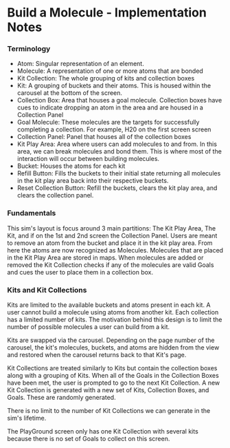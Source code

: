 Build a Molecule - Implementation Notes
================

### Terminology

- Atom: Singular representation of an element.
- Molecule: A representation of one or more atoms that are bonded
- Kit Collection: The whole grouping of kits and collection boxes
- Kit: A grouping of buckets and their atoms. This is housed within the carousel at the bottom of the screen.
- Collection Box: Area that houses a goal molecule. Collection boxes have cues to indicate dropping an atom in the area
and are housed in a Collection Panel
- Goal Molecule: These molecules are the targets for successfully completing a collection. For example, H20 on the first
screen screen
- Collection Panel: Panel that houses all of the collection boxes
- Kit Play Area: Area where users can add molecules to and from. In this area, we can break molecules and bond them. This
is where most of the interaction will occur between building molecules.
- Bucket: Houses the atoms for each kit
- Refill Button: Fills the buckets to their initial state returning all molecules in the kit play area back into their respective buckets.
- Reset Collection Button: Refill the buckets, clears the kit play area, and clears the collection panel.

### Fundamentals
This sim's layout is focus around 3 main partitions: The Kit Play Area, The Kit, and if on the 1st and 2nd screen the
Collection Panel. Users are meant to remove an atom from the bucket and place it in the kit play area. From here the atoms
are now recognized as Molecules. Molecules that are placed in the Kit Play Area are stored in maps. When molecules are added
or removed the Kit Collection checks if any of the molecules are valid Goals and cues the user to place them in a collection
box.

### Kits and Kit Collections
Kits are limited to the available buckets and atoms present in each kit. A user cannot build a molecule using atoms from
another kit. Each collection has a limited number of kits. The motivation behind this design is to limit the number of 
possible molecules a user can build from a kit. 

Kits are swapped via the carousel. Depending on the page number of the carousel,
the kit's molecules, buckets, and atoms are hidden from the view and restored when the carousel returns back to that Kit's page.

Kit Collections are treated similarly to Kits but contain the collection boxes along with a grouping of Kits. When all
of the Goals in the Collection Boxes have been met, the user is prompted to go to the next Kit Collection. A new Kit Collection
is generated with a new set of Kits, Collection Boxes, and Goals. These are randomly generated.

There is no limit to the number of Kit Collections we can generate in the sim's lifetime.

The PlayGround screen only has one Kit Collection with several kits because there is no set of Goals to collect on this screen.
   

